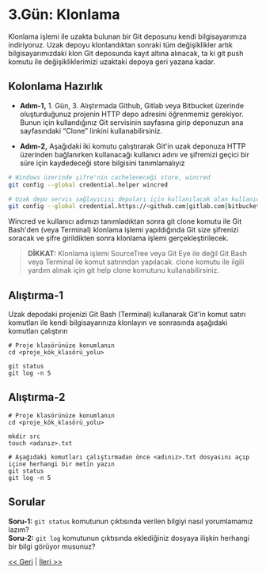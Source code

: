 # 3.Gün: Klonlama

Klonlama işlemi ile uzakta bulunan bir Git deposunu kendi bilgisayarımıza indiriyoruz. Uzak depoyu klonlandıktan sonraki tüm değişiklikler artık bilgisayarımızdaki klon Git deposunda kayıt altına alınacak, ta ki git push komutu ile değişikliklerimizi uzaktaki depoya geri yazana kadar.

## Kolonlama Hazırlık

* **Adım-1,** 1. Gün, 3. Alıştırmada Github, Gitlab veya Bitbucket üzerinde oluşturduğunuz projenin HTTP depo adresini öğrenmemiz gerekiyor. Bunun için kullandığınız Git servisinin sayfasına girip deponuzun ana sayfasındaki “Clone” linkini kullanabilirsiniz.

* **Adım-2,** Aşağıdaki iki komutu çalıştırarak Git'in uzak deponuza HTTP üzerinden bağlanırken kullanacağı kullanıcı adını ve şifremizi geçici bir süre için kaydedeceği store bilgisini tanımlamalıyız

```bash
# Windows üzerinde şifre'nin cacheleneceği store, wincred
git config --global credential.helper wincred 

# Uzak depo servis sağlayıcısı depoları için kullanılacak olan kullanıcı adı
git config --global credential.https://<github.com|gitlab.com|bitbucket.com> <kullanıcı_adınız>
```

Wincred ve kullanıcı adımızı tanımladıktan sonra git clone komutu ile Git Bash'den \(veya Terminal\) klonlama işlemi yapıldığında Git size şifrenizi soracak ve şifre girildikten sonra klonlama işlemi gerçekleştirilecek.

> **DİKKAT:** Klonlama işlemi SourceTree veya Git Eye ile değil Git Bash veya Terminal ile komut satırından yapılacak. clone komutu ile ilgili yardım almak için git help clone komutunu kullanabilirsiniz.

## Alıştırma-1

Uzak depodaki projenizi Git Bash \(Terminal\) kullanarak Git'in komut satırı komutları ile kendi bilgisayarınıza klonlayın ve sonrasında aşağıdaki komutları çalıştırın

```baseh
# Proje klasörünüze konumlanın
cd <proje_kök_klasörü_yolu>

git status
git log -n 5
```

## Alıştırma-2

```baseh
# Proje klasörünüze konumlanın
cd <proje_kök_klasörü_yolu>

mkdir src
touch <adınız>.txt

# Aşağıdaki komutları çalıştırmadan önce <adınız>.txt dosyasını açıp içine herhangi bir metin yazın
git status
git log -n 5
```

## Sorular

**Soru-1:** `git status` komutunun çıktısında verilen bilgiyi nasıl yorumlamamız lazım?  
**Soru-2:** `git log` komutunun çıktısında eklediğiniz dosyaya ilişkin herhangi bir bilgi görüyor musunuz?

[&lt;&lt; Geri](Gun_02.md) \| [İleri &gt;&gt;](Gun_04.md)

